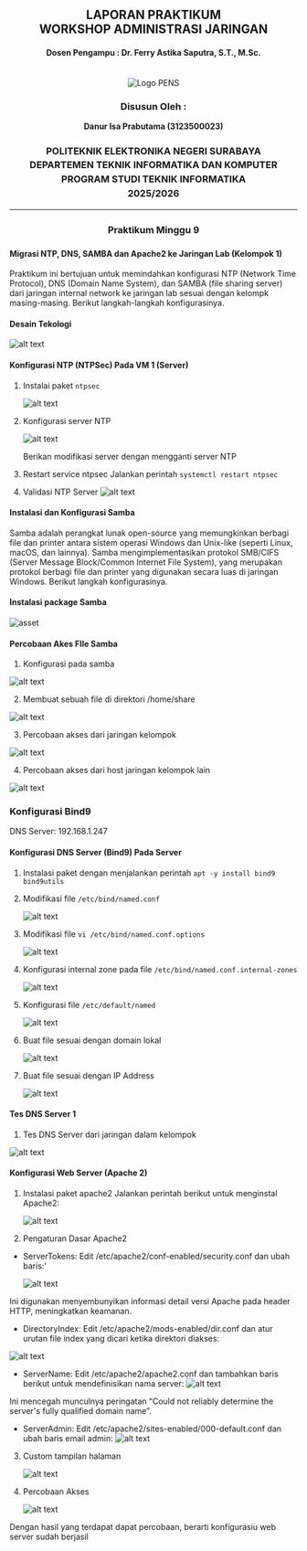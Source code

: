<div align="center">
  <h2 style="text-align: center;font-weight: bold">LAPORAN PRAKTIKUM <br/> WORKSHOP ADMINISTRASI JARINGAN</br></h2>
  <h4 style="text-align: center;">Dosen Pengampu : Dr. Ferry Astika Saputra, S.T., M.Sc.</h4>
</div>
<br />
<div align="center">
  <img src="https://upload.wikimedia.org/wikipedia/id/4/44/Logo_PENS.png" alt="Logo PENS">
  <h3 style="text-align: center;">Disusun Oleh : </h3>
  <p style="text-align: center;">
    <strong>Danur Isa Prabutama (3123500023)</strong><br>
  </p>

<h3 style="text-align: center;line-height: 1.5; text-transform: uppercase">Politeknik Elektronika Negeri Surabaya<br>Departemen Teknik Informatika Dan Komputer<br>Program Studi Teknik Informatika<br>2025/2026</h3>
  <hr>
</div>

<h3 style="text-align: center;line-height: 1.5">Praktikum Minggu 9</h3>

#### Migrasi NTP, DNS, SAMBA dan Apache2 ke Jaringan Lab (Kelompok 1)

Praktikum ini bertujuan untuk memindahkan konfigurasi NTP (Network Time Protocol), DNS (Domain Name System), dan SAMBA (file sharing server) dari jaringan internal network ke jaringan lab sesuai dengan kelompk masing-masing. Berikut langkah-langkah konfigurasinya.

#### Desain Tekologi
   ![alt text](assets/topologi.png)

#### Konfigurasi NTP (NTPSec) Pada VM 1 (Server)

1. Instalai paket `ntpsec`

   ![alt text](assets/ntp-install.png)

2. Konfigurasi server NTP

   ![alt text](assets/ntp-conf.png)

   Berikan modifikasi server dengan mengganti server NTP

3. Restart service ntpsec
   Jalankan perintah `systemctl restart ntpsec`

4. Validasi NTP Server
   ![alt text](assets/ntp-q.png)

#### Instalasi dan Konfigurasi Samba

Samba adalah perangkat lunak open-source yang memungkinkan berbagi file dan printer antara sistem operasi Windows dan Unix-like (seperti Linux, macOS, dan lainnya). Samba mengimplementasikan protokol SMB/CIFS (Server Message Block/Common Internet File System), yang merupakan protokol berbagi file dan printer yang digunakan secara luas di jaringan Windows. Berikut langkah konfigurasinya.

#### Instalasi package Samba

 <img src="assets/samba-install.png" alt="asset">

#### Percobaan Akes FIle Samba

1. Konfigurasi pada samba

![alt text](assets/samba-conf.png)

2. Membuat sebuah file di direktori /home/share

![alt text](assets/samba-fully-mkdir.png)

3. Percobaan akses dari jaringan kelompok

![alt text](assets/samba-access-kelompok.png)

4. Percobaan akses dari host jaringan kelompok lain

![alt text](assets/samba-access-kelompok-lain.jpeg)

### Konfigurasi Bind9

DNS Server: 192.168.1.247

#### Konfigurasi DNS Server (Bind9) Pada Server

1. Instalasi paket dengan menjalankan perintah `apt -y install bind9 bind9utils`
2. Modifikasi file `/etc/bind/named.conf`

   ![alt text](assets/namedconf.png)

3. Modifikasi file `vi /etc/bind/named.conf.options`

   ![alt text](assets/named-conf-options.png)

4. Konfigurasi internal zone pada file `/etc/bind/named.conf.internal-zones`

   ![alt text](assets/internal-zones.png)

5. Konfigurasi file `/etc/default/named`

   ![alt text](assets/named.png)

6. Buat file sesuai dengan domain lokal

   ![alt text](assets/kelompok1.home.png)

7. Buat file sesuai dengan IP Address

   ![alt text](assets/1.168.192.db.png)

#### Tes DNS Server 1

1. Tes DNS Server dari jaringan dalam kelompok

![alt text](assets/percobaan-dns-internal.png)


#### Konfigurasi Web Server (Apache 2)

1. Instalasi paket apache2
   Jalankan perintah berikut untuk menginstal Apache2:

   ![alt text](assets/apache-install.png)

2.  Pengaturan Dasar Apache2
   - ServerTokens: Edit /etc/apache2/conf-enabled/security.conf dan ubah baris:'

       ![alt text](assets/apache-conf-enabled.png)

   Ini digunakan menyembunyikan informasi detail versi Apache pada header HTTP, meningkatkan keamanan.

   - DirectoryIndex: Edit /etc/apache2/mods-enabled/dir.conf dan atur urutan file index yang dicari ketika direktori diakses:

   ![alt text](assets/apache-mods-install.png)

   - ServerName: Edit /etc/apache2/apache2.conf dan tambahkan baris berikut untuk      mendefinisikan nama server:
      ![alt text](assets/apache-apache2.conf.png)

   Ini mencegah munculnya peringatan “Could not reliably determine the server's fully qualified domain name”.


   - ServerAdmin: Edit /etc/apache2/sites-enabled/000-default.conf dan ubah baris email admin:
   ![alt text](assets/apache-sites-enabled.png)

3. Custom tampilan halaman 

   ![alt text](image.png)

4. Percobaan Akses

   ![alt text](assets/apache-page.png)

Dengan hasil yang terdapat dapat percobaan, berarti konfigurasiu web server sudah berjasil



